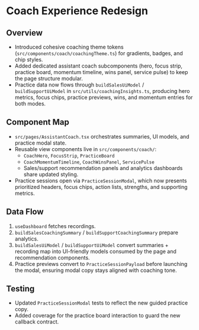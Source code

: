 # Coach Experience Redesign

## Overview
- Introduced cohesive coaching theme tokens (`src/components/coach/coachingTheme.ts`) for gradients, badges, and chip styles.
- Added dedicated assistant coach subcomponents (hero, focus strip, practice board, momentum timeline, wins panel, service pulse) to keep the page structure modular.
- Practice data now flows through `buildSalesUiModel` / `buildSupportUiModel` in `src/utils/coachingInsights.ts`, producing hero metrics, focus chips, practice previews, wins, and momentum entries for both modes.

## Component Map
- `src/pages/AssistantCoach.tsx` orchestrates summaries, UI models, and practice modal state.
- Reusable view components live in `src/components/coach/`:
  - `CoachHero`, `FocusStrip`, `PracticeBoard`
  - `CoachMomentumTimeline`, `CoachWinsPanel`, `ServicePulse`
  - Sales/support recommendation panels and analytics dashboards share updated styling.
- Practice sessions open via `PracticeSessionModal`, which now presents prioritized headers, focus chips, action lists, strengths, and supporting metrics.

## Data Flow
1. `useDashboard` fetches recordings.
2. `buildSalesCoachingSummary` / `buildSupportCoachingSummary` prepare analytics.
3. `buildSalesUiModel` / `buildSupportUiModel` convert summaries + recording map into UI-friendly models consumed by the page and recommendation components.
4. Practice previews convert to `PracticeSessionPayload` before launching the modal, ensuring modal copy stays aligned with coaching tone.

## Testing
- Updated `PracticeSessionModal` tests to reflect the new guided practice copy.
- Added coverage for the practice board interaction to guard the new callback contract.
